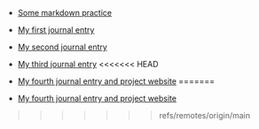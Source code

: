 
- [Some markdown practice](entries/markdowntables.md)

- [My first journal entry](entries/Entry1.md)
- [My second journal entry](entries/Entry2.md)
- [My third journal entry](entries/Entry3.md)
<<<<<<< HEAD
- [My fourth journal entry and project website](entries/Entry4website.md) 
=======
- [My fourth journal entry and project website](entries/Entry4_website.md) 
>>>>>>> refs/remotes/origin/main

